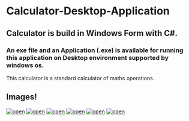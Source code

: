 # Calculator-Desktop-Application

## Calculator is build in Windows Form with C#.

### An exe file and an Application (.exe) is available for running this application on Desktop environment supported by windows os.

This calculator is a standard calculator of maths operations.
## Images!
[![open](/Image/image1.PNG)](https://github.com/allTheRath//Calculator-Desktop-Application.git)
[![open](/Image/click.PNG)](https://github.com/allTheRath//Calculator-Desktop-Application.git)
[![open](/Image/op.PNG)](https://github.com/allTheRath//Calculator-Desktop-Application.git)
[![open](/Image/ans.PNG)](https://github.com/allTheRath//Calculator-Desktop-Application.git)
[![open](/Image/continue.PNG)](https://github.com/allTheRath//Calculator-Desktop-Application.git)
[![open](/Image/clear.PNG)](https://github.com/allTheRath//Calculator-Desktop-Application.git)
